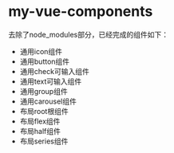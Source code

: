 # my-vue-components

去除了node_modules部分，已经完成的组件如下：

+  通用icon组件
+  通用button组件
+  通用check可输入组件
+  通用text可输入组件
+  通用group组件
+  通用carousel组件
+  布局root根组件
+  布局flex组件
+  布局half组件
+  布局series组件
